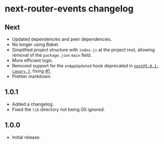 # next-router-events changelog

## Next

* Updated dependencies and peer dependencies.
* No longer using Babel.
* Simplified project structure with `index.js` at the project root, allowing removal of the `package.json` `main` field.
* More efficient logic.
* Removed support for the `onAppUpdated` hook deprecated in [`next@5.0.1-canary.7`](https://github.com/zeit/next.js/releases/tag/5.0.1-canary.7), fixing [#1](https://github.com/jaydenseric/next-router-events/issues/1).
* Prettier markdown.

## 1.0.1

* Added a changelog.
* Fixed the `lib` directory not being Git ignored.

## 1.0.0

* Initial release.
